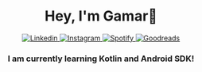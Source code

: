
<h1 align="center" > Hey, I'm Gamar👋 </h1>

<div align="center" >
  <a  href="https://www.linkedin.com/in/gamar-mustafa/">
    <img src="https://user-images.githubusercontent.com/73064753/187278579-8dd971ae-bace-44d6-b2b2-84a2b7766a76.png" alt="Linkedin"/>
  </a>
  <a href="https://www.instagram.com/qemermustafa/">
    <img src="https://user-images.githubusercontent.com/73064753/187278470-a34f2a49-aa54-465d-bd45-46d88326c671.png" alt="Instagram"/>
  </a>
  <a href="https://open.spotify.com/user/9a14vfj1aogisphxnpdr9zxkn?si=d41c8df8f8e34514">
    <img src="https://user-images.githubusercontent.com/73064753/187278235-aff5422d-852a-4352-ab96-0d34334afc0b.png" alt="Spotify"/>
  </a>
    <a href="https://www.goodreads.com/user/show/126134300-gamar-mustafa">
    <img src="https://user-images.githubusercontent.com/73064753/187278894-c8e2683b-7534-4bf7-9c01-17b61df64718.png" alt="Goodreads"/>
  </a>
</div>

<h3 align = "center"> I am currently learning Kotlin and Android SDK! </h3> 
